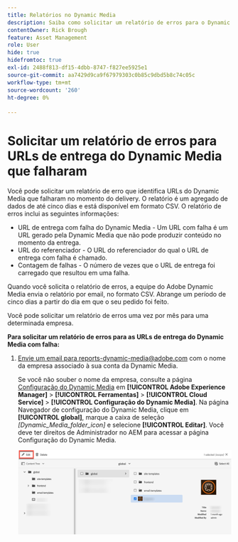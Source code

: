 ```yaml
---
title: Relatórios no Dynamic Media
description: Saiba como solicitar um relatório de erros para o Dynamic Media entregar URLs que falham.
contentOwner: Rick Brough
feature: Asset Management
role: User
hide: true
hidefromtoc: true
exl-id: 2488f813-df15-4dbb-8747-f827ee5925e1
source-git-commit: aa7429d9ca9f67979303c0b85c9dbd5b8c74c05c
workflow-type: tm+mt
source-wordcount: '260'
ht-degree: 0%

---
```


# Solicitar um relatório de erros para URLs de entrega do Dynamic Media que falharam

Você pode solicitar um relatório de erro que identifica URLs do Dynamic Media que falharam no momento do delivery. O relatório é um agregado de dados de até cinco dias e está disponível em formato CSV. O relatório de erros inclui as seguintes informações:

* URL de entrega com falha do Dynamic Media - Um URL com falha é um URL gerado pela Dynamic Media que não pode produzir conteúdo no momento da entrega.
* URL do referenciador - O URL do referenciador do qual o URL de entrega com falha é chamado.
* Contagem de falhas - O número de vezes que o URL de entrega foi carregado que resultou em uma falha.

Quando você solicita o relatório de erros, a equipe do Adobe Dynamic Media envia o relatório por email, no formato CSV. Abrange um período de cinco dias a partir do dia em que o seu pedido foi feito.

Você pode solicitar um relatório de erros uma vez por mês para uma determinada empresa.

**Para solicitar um relatório de erros para as URLs de entrega do Dynamic Media com falha:**

1. [Envie um email para reports-dynamic-media@adobe.com](mailto:reports-dynamic-media@adobe.com) com o nome da empresa associado à sua conta da Dynamic Media.

   Se você não souber o nome da empresa, consulte a página [Configuração do Dynamic Media](https://experienceleague.adobe.com/docs/experience-manager-cloud-service/assets/dynamicmedia/config-dm.html?lang=pt-BR#configuring-dynamic-media-cloud-services) em **[!UICONTROL Adobe Experience Manager]** > **[!UICONTROL Ferramentas]** > **[!UICONTROL Cloud Service]** > **[!UICONTROL Configuração do Dynamic Media]**. Na página Navegador de configuração do Dynamic Media, clique em **[!UICONTROL global]**, marque a caixa de seleção *[Dynamic_Media_folder_icon]* e selecione **[!UICONTROL Editar]**. Você deve ter direitos de Administrador no AEM para acessar a página Configuração do Dynamic Media.

   ![Acessando a página Configuração do Dynamic Media.](/help/assets/dynamic-media/assets/reporting-accessdmconfig.png)
